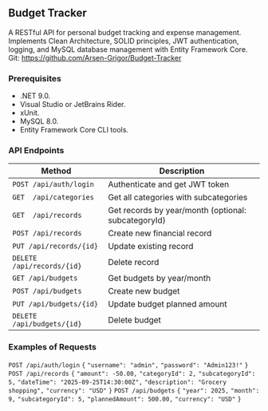 ## Budget Tracker

A RESTful API for personal budget tracking and expense management. Implements Clean Architecture, SOLID principles, JWT authentication, logging, and MySQL database management with Entity Framework Core.
Git: https://github.com/Arsen-Grigor/Budget-Tracker

### Prerequisites

- .NET 9.0.
- Visual Studio or JetBrains Rider.
- xUnit.
- MySQL 8.0.
- Entity Framework Core CLI tools.

### API Endpoints

| Method | Description |
|-|-|
`POST /api/auth/login` | Authenticate and get JWT token
`GET  /api/categories`| Get all categories with subcategories
`GET  /api/records`| Get records by year/month (optional: subcategoryId)
`POST /api/records`| Create new financial record
`PUT /api/records/{id}`| Update existing record
`DELETE /api/records/{id}`| Delete record
`GET /api/budgets`| Get budgets by year/month
`POST /api/budgets`| Create new budget
`PUT /api/budgets/{id}` | Update budget planned amount
`DELETE /api/budgets/{id}`| Delete budget

### Examples of Requests

`POST /api/auth/login`
`{`
    `"username": "admin",`
    `"password": "Admin123!"`
`}`
`POST /api/records`
`{`
    `"amount": -50.00,`
    `"categoryId": 2,`
    `"subcategoryId": 5,`
    `"dateTime": "2025-09-25T14:30:00Z",`
    `"description": "Grocery shopping",`
    `"currency": "USD"`
`}`
`POST /api/budgets`
`{`
    `"year": 2025,`
    `"month": 9,`
    `"subcategoryId": 5,`
    `"plannedAmount": 500.00,`
    `"currency": "USD"`
`}`
